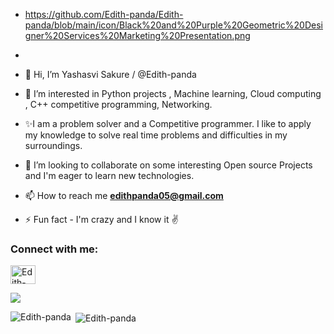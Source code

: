- https://github.com/Edith-panda/Edith-panda/blob/main/icon/Black%20and%20Purple%20Geometric%20Designer%20Services%20Marketing%20Presentation.png
- 
- 👋 Hi, I’m Yashasvi Sakure / @Edith-panda 
- 👀 I’m interested in Python projects , Machine learning, Cloud computing , C++ competitive programming, Networking.
- ✨I am a problem solver  and a Competitive  programmer. I like to apply my knowledge to solve real time problems and difficulties in my surroundings.


- 💞️ I’m looking to collaborate on some interesting Open source Projects and I'm eager to learn new technologies.

- 📫 How to reach me **edithpanda05@gmail.com**

- ⚡ Fun fact - I'm crazy and I know it ✌ 

<h3 align="left">Connect with me:</h3>
<p align="left">
<!-- <a href="https://twitter.com/SakureYashasvi" target="blank"><img align="center" src="https://cdn.jsdelivr.net/npm/simple-icons@3.0.1/icons/twitter.svg" alt="Edith-panda" height="30" width="40" /></a> -->
<a href="https://www.linkedin.com/in/yashasvi-sakure05/" target="blank"><img align="center" src="https://cdn.jsdelivr.net/npm/simple-icons@3.0.1/icons/linkedin.svg" alt="Edith-panda" height="30" width="40" /></a>


</p>

<!--<h3 align="left">Languages and Tools:</h3>
<p align="left"> <a href="https://www.cprogramming.com/" target="_blank"> <img src="https://devicons.github.io/devicon/devicon.git/icons/c/c-original.svg" alt="c" width="40" height="40"/> </a> <a href="https://www.w3schools.com/cpp/" target="_blank"> <img src="https://devicons.github.io/devicon/devicon.git/icons/cplusplus/cplusplus-original.svg" alt="cplusplus" width="40" height="40"/> </a> <a href="https://www.w3schools.com/css/" target="_blank"> <img src="https://devicons.github.io/devicon/devicon.git/icons/css3/css3-original-wordmark.svg" alt="css3" width="40" height="40"/> </a> <a href="https://www.figma.com/" target="_blank"> <img src="https://www.vectorlogo.zone/logos/figma/figma-icon.svg" alt="figma" width="40" height="40"/> </a> <a href="https://flutter.dev" target="_blank"> <img src="https://www.vectorlogo.zone/logos/flutterio/flutterio-icon.svg" alt="flutter" width="40" height="40"/> </a> <a href="https://git-scm.com/" target="_blank"> <img src="https://www.vectorlogo.zone/logos/git-scm/git-scm-icon.svg" alt="git" width="40" height="40"/> </a> <a href="https://www.w3.org/html/" target="_blank"> <img src="https://devicons.github.io/devicon/devicon.git/icons/html5/html5-original-wordmark.svg" alt="html5" width="40" height="40"/> </a> <a href="https://www.linux.org/" target="_blank"> <img src="https://devicons.github.io/devicon/devicon.git/icons/linux/linux-original.svg" alt="linux" width="40" height="40"/> </a> <a href="https://www.photoshop.com/en" target="_blank"> <img src="https://devicons.github.io/devicon/devicon.git/icons/photoshop/photoshop-plain.svg" alt="photoshop" width="40" height="40"/> </a> <a href="https://www.python.org" target="_blank"> <img src="https://devicons.github.io/devicon/devicon.git/icons/python/python-original.svg" alt="python" width="40" height="40"/> </a> </p>
-->

<a href="https://hits.seeyoufarm.com"><img src="https://hits.seeyoufarm.com/api/count/incr/badge.svg?url=https%3A%2F%2Fgithub.com%2FEdith-panda%2FEdith-panda&count_bg=%2379C83D&title_bg=%23555555&icon=&icon_color=%23E7E7E7&title=visitors&edge_flat=false"/></a>
<p><img align="left" src="https://github-readme-stats.vercel.app/api/top-langs?username=Edith-panda&show_icons=true&locale=en&layout=compact" alt="Edith-panda" /></p>

<p>&nbsp;<img align="center" src="https://github-readme-stats.vercel.app/api?username=Edith-panda&show_icons=true&locale=en" alt="Edith-panda" /></p>







<!---
Edith-panda/Edith-panda is a ✨ special ✨ repository because its `README.md` (this file) appears on your GitHub profile.
You can click the Preview link to take a look at your changes.
--->
